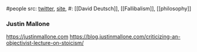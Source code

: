 #people 
src: [twitter](https://x.com/curi42), [site](https://www.elliottemple.com), 
#: [[David Deutsch]], [[Fallibalism]], [[philosophy]] 

### Justin Mallone
https://justinmallone.com
https://blog.justinmallone.com/criticizing-an-objectivist-lecture-on-stoicism/

